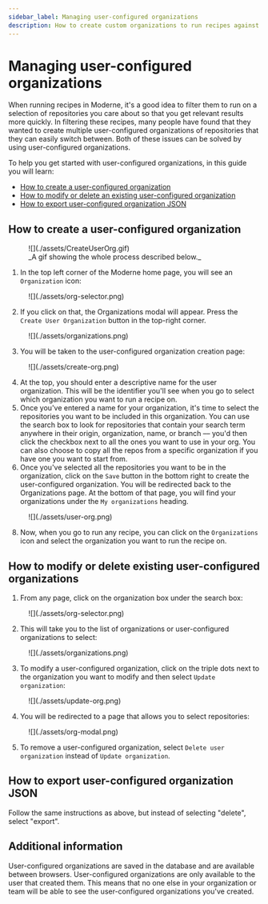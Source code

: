 ```yaml
---
sidebar_label: Managing user-configured organizations
description: How to create custom organizations to run recipes against so you get more relevant results.
---
```


# Managing user-configured organizations

When running recipes in Moderne, it's a good idea to filter them to run on a selection of repositories you care about so that you get relevant results more quickly. In filtering these recipes, many people have found that they wanted to create multiple user-configured organizations of repositories that they can easily switch between. Both of these issues can be solved by using user-configured organizations.

To help you get started with user-configured organizations, in this guide you will learn:

* [How to create a user-configured organization](#how-to-create-a-user-configured-organization)
* [How to modify or delete an existing user-configured organization](#how-to-modify-or-delete-existing-user-configured-organizations)
* [How to export user-configured organization JSON](#how-to-modify-or-delete-existing-user-configured-organizations)

## How to create a user-configured organization

<figure>
  ![](./assets/CreateUserOrg.gif)
  <figcaption>_A gif showing the whole process described below._</figcaption>
</figure>

1. In the top left corner of the Moderne home page, you will see an `Organization` icon:

<figure>
  ![](./assets/org-selector.png)
  <figcaption></figcaption>
</figure>

2. If you click on that, the Organizations modal will appear. Press the `Create User Organization` button in the top-right corner.

<figure>
  ![](./assets/organizations.png)
  <figcaption></figcaption>
</figure>

3. You will be taken to the user-configured organization creation page:

<figure>
  ![](./assets/create-org.png)
  <figcaption></figcaption>
</figure>

4. At the top, you should enter a descriptive name for the user organization. This will be the identifier you'll see when you go to select which organization you want to run a recipe on.
5. Once you've entered a name for your organization, it's time to select the repositories you want to be included in this organization. You can use the search box to look for repositories that contain your search term anywhere in their origin, organization, name, or branch –– you'd then click the checkbox next to all the ones you want to use in your org. You can also choose to copy all the repos from a specific organization if you have one you want to start from.
6. Once you've selected all the repositories you want to be in the organization, click on the `Save` button in the bottom right to create the user-configured organization. You will be redirected back to the Organizations page. At the bottom of that page, you will find your organizations under the `My organizations` heading.

<figure>
  ![](./assets/user-org.png)
  <figcaption></figcaption>
</figure>

8. Now, when you go to run any recipe, you can click on the `Organizations` icon and select the organization you want to run the recipe on.

## How to modify or delete existing user-configured organizations

1. From any page, click on the organization box under the search box:

<figure>
  ![](./assets/org-selector.png)
  <figcaption></figcaption>
</figure>

2. This will take you to the list of organizations or user-configured organizations to select:

<figure>
  ![](./assets/organizations.png)
  <figcaption></figcaption>
</figure>

3. To modify a user-configured organization, click on the triple dots next to the organization you want to modify and then select `Update organization`:

<figure>
  ![](./assets/update-org.png)
  <figcaption></figcaption>
</figure>

4. You will be redirected to a page that allows you to select repositories:

<figure>
  ![](./assets/org-modal.png)
  <figcaption></figcaption>
</figure>

5. To remove a user-configured organization, select `Delete user organization` instead of `Update organization`.

## How to export user-configured organization JSON

Follow the same instructions as above, but instead of selecting "delete", select "export".

## Additional information

User-configured organizations are saved in the database and are available between browsers. User-configured organizations are only available to the user that created them. This means that no one else in your organization or team will be able to see the user-configured organizations you've created.
